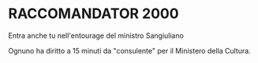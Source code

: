 # RACCOMANDATOR 2000
Entra anche tu nell'entourage del ministro Sangiuliano

Ognuno ha diritto a 15 minuti da "consulente" per il Ministero della Cultura.
